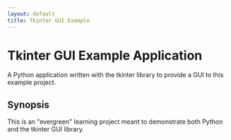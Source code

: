 ```yaml
---
layout: default
title: Tkinter GUI Example
---
```


# Tkinter GUI Example Application

A Python application written with the tkinter library to provide a GUI to this example project.

## Synopsis

This is an "evergreen" learning project meant to demonstrate both Python and the tkinter GUI library.

